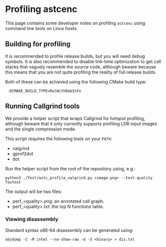 # Profiling astcenc

This page contains some developer notes on profiling `astcenc` using command
line tools on Linux hosts.

## Building for profiling

It is recommended to profile release builds, but you will need debug symbols.
It is also recommended to disable link-time optimization to get call stacks
that vaguely resemble the source code, although beware because this means that
you are not quite profiling the reality of full release builds.

Both of these can be achieved using the following CMake build type:

```shell
 -DCMAKE_BUILD_TYPE=RelWithDebInfo
```

## Running Callgrind tools

We provide a helper script that wraps Callgrind for hotspot profiling, although
beware that it only currently supports profiling LDR input images and the
single compression mode.

This script requires the following tools on your `PATH`:

  * valgrind
  * gprof2dot
  * dot

Run the helper script from the root of the repository using, e.g.:

```shell
python3 ./Test/astc_profile_valgrind.py <image.png> --test-quality fastest
```

The output will be two files:

- perf_&lt;quality&gt;.png: an annotated call graph.
- perf_&lt;quality&gt;.txt: the top N functions table.

### Viewing disassembly

Standard syntax x86-64 disassembly can be generated using:

```shell
objdump -C -M intel --no-show-raw -d -S <binary> > dis.txt
```
